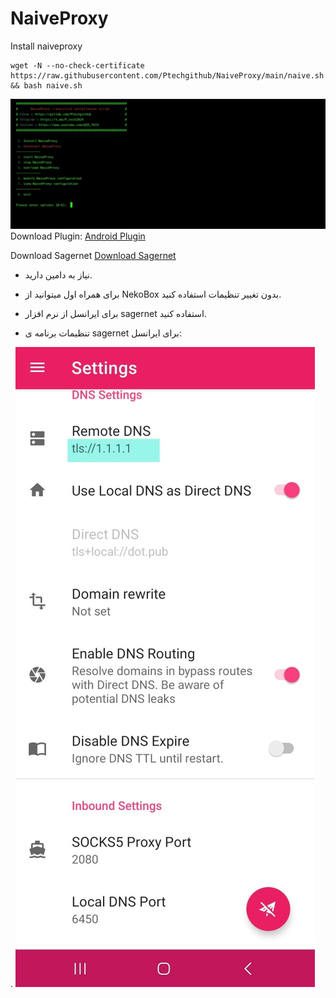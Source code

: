 # NaiveProxy
Install naiveproxy


```
wget -N --no-check-certificate https://raw.githubusercontent.com/Ptechgithub/NaiveProxy/main/naive.sh && bash naive.sh
```
![2](https://raw.githubusercontent.com/Ptechgithub/NaiveProxy/main/2.jpg)
Download Plugin:
[Android Plugin](https://github.com/SagerNet/SagerNet/releases)

Download Sagernet
[Download Sagernet](https://github.com/SagerNet/SagerNet/releases/tag/0.8.1-rc03)

- نیاز به دامین دارید.

- برای همراه اول میتوانید از NekoBox بدون تغییر تنظیمات استفاده کنید.

- برای ایرانسل از نرم افزار sagernet استفاده کنید.

- تنظیمات برنامه ی sagernet برای ایرانسل:

.
![1](https://raw.githubusercontent.com/Ptechgithub/NaiveProxy/main/1.jpg)
